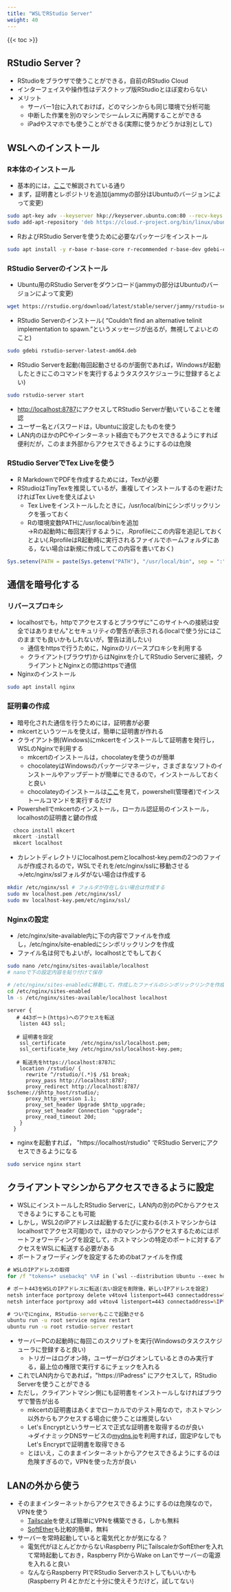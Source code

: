 ```yaml
---
title: "WSLでRStudio Server"
weight: 40
---
```


{{< toc >}}

## RStudio Server？

- RStudioをブラウザで使うことができる，自前のRStudio Cloud
- インターフェイスや操作性はデスクトップ版RStudioとほぼ変わらない
- メリット
  - サーバー1台に入れておけば，どのマシンからも同じ環境で分析可能
  - 中断した作業を別のマシンでシームレスに再開することができる
  - iPadやスマホでも使うことができる(実際に使うかどうかは別として)

## WSLへのインストール

### R本体のインストール

- 基本的には，[ここ](https://support.rstudio.com/hc/en-us/articles/360049776974-Using-RStudio-Server-in-Windows-WSL2)で解説されている通り
- まず，証明書とレポジトリを追加(jammyの部分はUbuntuのバージョンによって変更)

```bash
sudo apt-key adv --keyserver hkp://keyserver.ubuntu.com:80 --recv-keys E298A3A825C0D65DFD57CBB651716619E084DAB9
sudo add-apt-repository 'deb https://cloud.r-project.org/bin/linux/ubuntu jammy-cran40/'
```

- RおよびRStudio Serverを使うために必要なパッケージをインストール

```bash
sudo apt install -y r-base r-base-core r-recommended r-base-dev gdebi-core build-essential libcurl4-gnutls-dev libxml2-dev libssl-dev
```

### RStudio Serverのインストール

- Ubuntu用のRStudio Serverをダウンロード(jammyの部分はUbuntuのバージョンによって変更)

```bash
wget https://rstudio.org/download/latest/stable/server/jammy/rstudio-server-latest-amd64.deb
```

- RStudio Serverのインストール( “Couldn’t find an alternative telinit implementation to spawn.”というメッセージが出るが，無視してよいとのこと)

```bash
sudo gdebi rstudio-server-latest-amd64.deb
```

- RStudio Serverを起動(毎回起動させるのが面倒であれば，Windowsが起動したときにこのコマンドを実行するようタスクスケジューラに登録するとよい)

```bash
sudo rstudio-server start
```

- [http://localhost:8787](http://localhost:8787)にアクセスしてRStudio Serverが動いていることを確認
- ユーザー名とパスワードは，Ubuntuに設定したものを使う
- LAN内のほかのPCやインターネット経由でもアクセスできるようにすれば便利だが，このまま外部からアクセスできるようにするのは危険

### RStudio ServerでTex Liveを使う

- R MarkdownでPDFを作成するためには，Texが必要
- RStudioはTinyTexを推奨しているが，重複してインストールするのを避けたければTex Liveを使えばよい
  - Tex Liveをインストールしたときに，/usr/local/binにシンボリックリンクを張っておく
  - Rの環境変数PATHに/usr/local/binを追加  
  →Rの起動時に毎回実行するように，.Rprofileにこの内容を追記しておくとよい(.RprofileはR起動時に実行されるファイルでホームフォルダにある，ない場合は新規に作成してこの内容を書いておく)

```r
Sys.setenv(PATH = paste(Sys.getenv("PATH"), "/usr/local/bin", sep = ":"))
```

## 通信を暗号化する

### リバースプロキシ

- localhostでも，httpでアクセスするとブラウザに"このサイトへの接続は安全ではありません"とセキュリティの警告が表示される(localで使う分にはこのままでも良いかもしれないが，警告は消したい)
  - 通信をhttpsで行うために，Nginxのリバースプロキシを利用する
  - クライアント(ブラウザ)からはNginxを介してRStudio Serverに接続，クライアントとNginxとの間はhttpsで通信
- Nginxのインストール

```bash
sudo apt install nginx
```

### 証明書の作成

- 暗号化された通信を行うためには，証明書が必要
- mkcertというツールを使えば，簡単に証明書が作れる
- クライアント側(Windows)にmkcertをインストールして証明書を発行し，WSLのNginxで利用する
  - mkcertのインストールは，chocolateyを使うのが簡単
  - chocolateyはWindowsのパッケージマネージャ，さまざまなソフトのインストールやアップデートが簡単にできるので，インストールしておくと良い
  - chocolateyのインストールは[ここ](https://chocolatey.org/install)を見て，powershell(管理者)でインストールコマンドを実行するだけ
- Powershellでmkcertのインストール，ローカル認証局のインストール，localhostの証明書と鍵の作成

```powershell {linenos=true}
  choco install mkcert 
  mkcert -install
  mkcert localhost
```

- カレントディレクトリにlocalhost.pemとlocalhost-key.pemの2つのファイルが作成されるので，WSLでそれを/etc/nginx/sslに移動させる  
→/etc/nginx/sslフォルダがない場合は作成する

```bash {linenos=true}
mkdir /etc/nginx/ssl # フォルダが存在しない場合は作成する
sudo mv localhost.pem /etc/nginx/ssl/
sudo mv localhost-key.pem/etc/nginx/ssl/
```

### Nginxの設定

- /etc/nginx/site-available内に下の内容でファイルを作成し，/etc/nginx/site-enabledにシンボリックリンクを作成
- ファイル名は何でもよいが，localhostとでもしておく

```bash  {linenos=true}
sudo nano /etc/nginx/sites-available/localhost 
# nanoで下の設定内容を貼り付けて保存

# /etc/nginx/sites-enabledに移動して，作成したファイルのシンボリックリンクを作成
cd /etc/nginx/sites-enabled 
ln -s /etc/nginx/sites-available/localhost localhost
```

```nginx {linenos=true}
server {
   # 443ポート(https)へのアクセスを転送
    listen 443 ssl;

   # 証明書を設定
    ssl_certificate     /etc/nginx/ssl/localhost.pem;
    ssl_certificate_key /etc/nginx/ssl/localhost-key.pem;
    
   # 転送先をhttps://localhost:8787に
    location /rstudio/ {
      rewrite ^/rstudio/(.*)$ /$1 break;
      proxy_pass http://localhost:8787;
      proxy_redirect http://localhost:8787/ $scheme://$http_host/rstudio/;
      proxy_http_version 1.1;
      proxy_set_header Upgrade $http_upgrade;
      proxy_set_header Connection "upgrade";
      proxy_read_timeout 20d;
    }
  }
```

- nginxを起動すれば， "https://localhost/rstudio" でRStudio Serverにアクセスできるようになる

```bash
sudo service nginx start
```

## クライアントマシンからアクセスできるように設定

- WSLにインストールしたRStudio Serverに，LAN内の別のPCからアクセスできるようにすることも可能
- しかし，WSL2のIPアドレスは起動するたびに変わる(ホストマシンからはlocalhostでアクセス可能)ので，ほかのマシンからアクセスするためにはポートフォワーディングを設定して，ホストマシンの特定のポートに対するアクセスをWSLに転送する必要がある
- ポートフォワーディングを設定するためのbatファイルを作成

```bat {linenos=true}
# WSLのIPアドレスの取得
for /f "tokens=* usebackq" %%F in (`wsl --distribution Ubuntu --exec hostname --all-ip-addresses`) do set IP=%%F 

# ポート443をWSLのIPアドレスに転送(古い設定を削除後，新しいIPアドレスを設定)
netsh interface portproxy delete v4tov4 listenport=443 connectaddress=%IP%
netsh interface portproxy add v4tov4 listenport=443 connectaddress=%IP%

# ついでにnginx, RStudio-serverもここで起動させる
ubuntu run -u root service nginx restart
ubuntu run -u root rstudio-server restart
```

- サーバーPCの起動時に毎回このスクリプトを実行(Windowsのタスクスケジューラに登録すると良い)
  - トリガーはログオン時，ユーザーがログオンしているときのみ実行する，最上位の権限で実行するにチェックを入れる  
- これでLAN内からであれば，"https://IPadress" にアクセスして，RStudio Serverを使うことができる
- ただし，クライアントマシン側にも証明書をインストールしなければブラウザで警告が出る
  - mkcertの証明書はあくまでローカルでのテスト用なので，ホストマシン以外からもアクセスする場合に使うことは推奨しない
  - Let's Encryptというサービスで正式な証明書を取得するのが良い  
  →ダイナミックDNSサービスの[mydns.jp](https://www.mydns.jp)を利用すれば，固定IPなしでもLet's Encryptで証明書を取得できる
  - とはいえ，このままインターネットからアクセスできるようにするのは危険すぎるので，VPNを使った方が良い

## LANの外から使う

- そのままインターネットからアクセスできるようにするのは危険なので，VPNを使う
  - [Tailscale](https://tailscale.com/)を使えば簡単にVPNを構築できる，しかも無料
  - [SoftEther](https://ja.softether.org/)も比較的簡単，無料
- サーバーを常時起動していると電気代とかが気になる？
  - 電気代がほとんどかからないRaspberry PIにTailscaleかSoftEtherを入れて常時起動しておき，Raspberry PIからWake on Lanでサーバーの電源を入れると良い
  - なんならRaspberry PIでRStudio Serverホストしてもいいかも(Raspberry PI 4とかだと十分に使えそうだけど，試してない)
